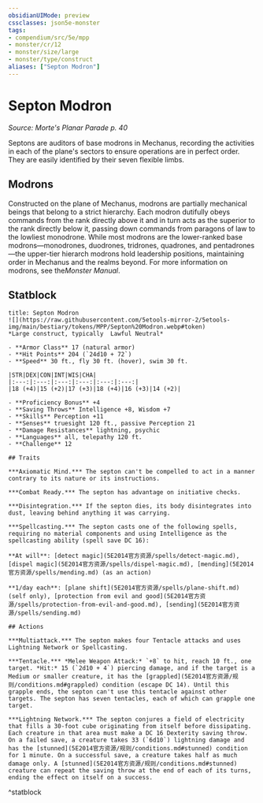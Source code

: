 ```yaml
---
obsidianUIMode: preview
cssclasses: json5e-monster
tags:
- compendium/src/5e/mpp
- monster/cr/12
- monster/size/large
- monster/type/construct
aliases: ["Septon Modron"]
---
```

# Septon Modron
*Source: Morte's Planar Parade p. 40*  

Septons are auditors of base modrons in Mechanus, recording the activities in each of the plane's sectors to ensure operations are in perfect order. They are easily identified by their seven flexible limbs.

## Modrons

Constructed on the plane of Mechanus, modrons are partially mechanical beings that belong to a strict hierarchy. Each modron dutifully obeys commands from the rank directly above it and in turn acts as the superior to the rank directly below it, passing down commands from paragons of law to the lowliest monodrone. While most modrons are the lower-ranked base modrons—monodrones, duodrones, tridrones, quadrones, and pentadrones—the upper-tier hierarch modrons hold leadership positions, maintaining order in Mechanus and the realms beyond. For more information on modrons, see the*Monster Manual*.

## Statblock

```ad-statblock
title: Septon Modron
![](https://raw.githubusercontent.com/5etools-mirror-2/5etools-img/main/bestiary/tokens/MPP/Septon%20Modron.webp#token)
*Large construct, typically  Lawful Neutral*

- **Armor Class** 17 (natural armor)
- **Hit Points** 204 (`24d10 + 72`)
- **Speed** 30 ft., fly 30 ft. (hover), swim 30 ft.

|STR|DEX|CON|INT|WIS|CHA|
|:---:|:---:|:---:|:---:|:---:|:---:|
|18 (+4)|15 (+2)|17 (+3)|18 (+4)|16 (+3)|14 (+2)|

- **Proficiency Bonus** +4
- **Saving Throws** Intelligence +8, Wisdom +7
- **Skills** Perception +11
- **Senses** truesight 120 ft., passive Perception 21
- **Damage Resistances** lightning, psychic
- **Languages** all, telepathy 120 ft.
- **Challenge** 12

## Traits

***Axiomatic Mind.*** The septon can't be compelled to act in a manner contrary to its nature or its instructions.

***Combat Ready.*** The septon has advantage on initiative checks.

***Disintegration.*** If the septon dies, its body disintegrates into dust, leaving behind anything it was carrying.

***Spellcasting.*** The septon casts one of the following spells, requiring no material components and using Intelligence as the spellcasting ability (spell save DC 16):

**At will**: [detect magic](5E2014官方资源/spells/detect-magic.md), [dispel magic](5E2014官方资源/spells/dispel-magic.md), [mending](5E2014官方资源/spells/mending.md) (as an action)

**1/day each**: [plane shift](5E2014官方资源/spells/plane-shift.md) (self only), [protection from evil and good](5E2014官方资源/spells/protection-from-evil-and-good.md), [sending](5E2014官方资源/spells/sending.md)

## Actions

***Multiattack.*** The septon makes four Tentacle attacks and uses Lightning Network or Spellcasting.

***Tentacle.*** *Melee Weapon Attack:* `+8` to hit, reach 10 ft., one target. *Hit:* 15 (`2d10 + 4`) piercing damage, and if the target is a Medium or smaller creature, it has the [grappled](5E2014官方资源/规则/conditions.md#grappled) condition (escape DC 14). Until this grapple ends, the septon can't use this tentacle against other targets. The septon has seven tentacles, each of which can grapple one target.

***Lightning Network.*** The septon conjures a field of electricity that fills a 30-foot cube originating from itself before dissipating. Each creature in that area must make a DC 16 Dexterity saving throw. On a failed save, a creature takes 33 (`6d10`) lightning damage and has the [stunned](5E2014官方资源/规则/conditions.md#stunned) condition for 1 minute. On a successful save, a creature takes half as much damage only. A [stunned](5E2014官方资源/规则/conditions.md#stunned) creature can repeat the saving throw at the end of each of its turns, ending the effect on itself on a success.
```
^statblock